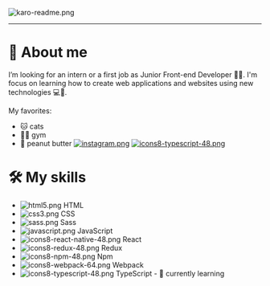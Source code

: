 ![karo-readme.png](https://i.postimg.cc/3NNRLdqv/karo-readme.png)
_______________________

👧 About me
============
I’m looking for an intern or a first job as Junior Front-end Developer 👩‍💻. 
I'm focus on learning how to create web applications and websites using new technologies 💻📲.

My favorites:
- 🐱 cats
- 🏋️‍♀️ gym
- 🥜 peanut butter [![instagram.png](https://i.postimg.cc/br4z3Lb7/instagram.png)](https://www.instagram.com/kocham.maslo.orzechowe/) [![icons8-typescript-48.png](https://i.postimg.cc/26RcCWY4/icons8-typescript-48.png)](https://www.facebook.com/kochammasloorzechowe/)

🛠 My skills
============
- ![html5.png](https://postimg.cc/ppVHy8xc) HTML
- ![css3.png](https://postimg.cc/tsDr4Sp7) CSS
- ![sass.png](https://postimg.cc/zV7wCyMc) Sass
- ![javascript.png](https://i.postimg.cc/ydMRShxN/icons8-javascript-48.png) JavaScript
- ![icons8-react-native-48.png](https://postimg.cc/hzh455Pm) React
- ![icons8-redux-48.png](https://postimg.cc/t7xpnP19) Redux
- ![icons8-npm-48.png](https://postimg.cc/BPQzgrSW) Npm
- ![icons8-webpack-64.png](https://postimg.cc/21zDtK05) Webpack
- ![icons8-typescript-48.png](https://postimg.cc/B8pcgXX6) TypeScript - 🌱 currently learning
